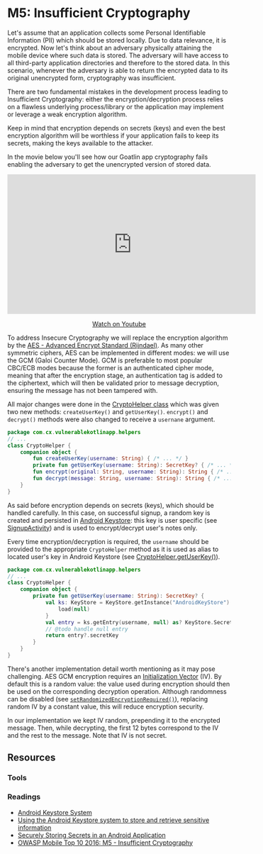 M5: Insufficient Cryptography
=============================

Let's assume that an application collects some Personal Identifiable Information
(PII) which should be stored locally. Due to data relevance, it is encrypted.
Now let's think about an adversary physically attaining the mobile device where
such data is stored. The adversary will have access to all third-party
application directories and therefore to the stored data. In this scenario,
whenever the adversary is able to return the encrypted data to its original
unencrypted form, cryptography was insufficient.

There are two fundamental mistakes in the development process leading to
Insufficient Cryptography: either the encryption/decryption process relies on a
flawless underlying process/library or the application may implement or leverage
a weak encryption algorithm.

Keep in mind that encryption depends on secrets (keys) and even the best
encryption algorithm will be worthless if your application fails to keep its
secrets, making the keys available to the attacker.

In the movie below you'll see how our Goatlin app cryptography fails
enabling the adversary to get the unencrypted version of stored data.

<center>
    <iframe width="560" height="315" src="https://www.youtube.com/embed/FbIj2hBMeaE" frameborder="0" allow="accelerometer; autoplay; encrypted-media; gyroscope; picture-in-picture" allowfullscreen></iframe>
    <p><a href="https://www.youtube.com/watch?v=FbIj2hBMeaE">Watch on Youtube</a></p>
</center>

To address Insecure Cryptography we will replace the encryption algorithm by the
[AES - Advanced Encrypt Standard (Rijndael)][1]. As many other symmetric
ciphers, AES can be implemented in different modes: we will use the GCM (Galoi
Counter Mode). GCM is preferable to most popular CBC/ECB modes because the
former is an authenticated cipher mode, meaning that after the encryption stage,
an authentication tag is added to the ciphertext, which will then be validated
prior to message decryption, ensuring the message has not been tampered with.

All major changes were done in the [CryptoHelper class][7] which was given two
new methods: `createUserKey()` and `getUserKey()`. `encrypt()` and `decrypt()`
methods were also changed to receive a `usernane` argument.

```kotlin
package com.cx.vulnerablekotlinapp.helpers
// ...
class CryptoHelper {
    companion object {
        fun createUserKey(username: String) { /* ... */ }
        private fun getUserKey(username: String): SecretKey? { /* ... */ }
        fun encrypt(original: String, username: String): String { /* ... */ }
        fun decrypt(message: String, username: String): String { /* ... */ }
    }
}
```

As said before encryption depends on secrets (keys), which should be handled
carefully. In this case, on successful signup, a random key is created and 
persisted in [Android Keystore][2]: this key is user specific (see
[SignupActivity][6]) and is used to encrypt/decrypt user's notes only.

Every time encryption/decryption is required, the `username` should be provided
to the appropriate `CryptoHelper` method as it is used as alias to located
user's key in Android Keystore (see [CryptoHelper.getUserKey()][7]).

```kotlin
package com.cx.vulnerablekotlinapp.helpers
// ...
class CryptoHelper {
    companion object {
        private fun getUserKey(username: String): SecretKey? {
            val ks: KeyStore = KeyStore.getInstance("AndroidKeyStore").apply {
                load(null)
            }
            val entry = ks.getEntry(username, null) as? KeyStore.SecretKeyEntry
            // @todo handle null entry
            return entry?.secretKey
        }
    }
}
```

There's another implementation detail worth mentioning as it may pose
challenging. AES GCM encryption requires an [Initialization Vector][8] (IV). By
default this is a random value: the value used during encryption should then be
used on the corresponding decryption operation. Although randomness can be
disabled (see [`setRandomizedEncryptionRequired()`][9]), replacing random IV by
a constant value, this will reduce encryption security.

In our implementation we kept IV random, prepending it to the encrypted message.
Then, while decrypting, the first 12 bytes correspond to the IV and the rest to
the message. Note that IV is not secret.

## Resources

### Tools

### Readings

* [Android Keystore System][2]
* [Using the Android Keystore system to store and retrieve sensitive information][3]
* [Securely Storing Secrets in an Android Application][4]
* [OWASP Mobile Top 10 2016: M5 - Insufficient Cryptography][10]

[1]: https://en.wikipedia.org/wiki/Advanced_Encryption_Standard
[2]: https://developer.android.com/training/articles/keystore
[3]: https://medium.com/@josiassena/using-the-android-keystore-system-to-store-sensitive-information-3a56175a454b
[4]: https://medium.com/@ericfu/securely-storing-secrets-in-an-android-application-501f030ae5a3
[5]: https://github.com/PauloASilva/KotlinGoat/blob/feature/m5-insufficient-cryptography/packages/clients/android/app/src/main/java/com/cx/vulnerablekotlinapp/helpers/CryptoHelper.kt
[6]: https://github.com/PauloASilva/KotlinGoat/blob/feature/m5-insufficient-cryptography/packages/clients/android/app/src/main/java/com/cx/vulnerablekotlinapp/SignupActivity.kt#L63
[7]: https://github.com/PauloASilva/KotlinGoat/blob/feature/m5-insufficient-cryptography/packages/clients/android/app/src/main/java/com/cx/vulnerablekotlinapp/helpers/CryptoHelper.kt#L35
[8]: https://en.wikipedia.org/wiki/Initialization_vector
[9]: https://developer.android.com/reference/android/security/keystore/KeyGenParameterSpec.Builder.html#setRandomizedEncryptionRequired(boolean)
[10]: https://www.owasp.org/index.php/Mobile_Top_10_2016-M5-Insufficient_Cryptography
